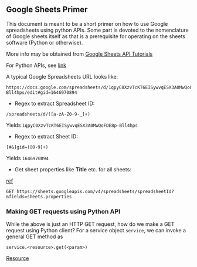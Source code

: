 ## Google Sheets Primer

This document is meant to be a short primer on how to use Google spreadsheets using python APIs. 
Some part is devoted to the nomenclature of Google sheets itself as that is a prerequisite for operating
on the sheets software (Python or otherwise).

More info may be obtained from [Google Sheets API Tutorials](https://developers.google.com/sheets/api/guides/concepts)

For Python APIs, see [link](https://developers.google.com/api-client-library/python/start/get_started)

A typical Google Spreadsheets URL looks like:

```
https://docs.google.com/spreadsheets/d/1qpyC0XzvTcKT6EISywvqESX3A0MwQoFDE8p-Bll4hps/edit#gid=1646970894
```

* Regex to extract Spreadsheet ID: 

```
/spreadsheets/d/([a-zA-Z0-9-_]+)
```

Yields `1qpyC0XzvTcKT6EISywvqESX3A0MwQoFDE8p-Bll4hps`

* Regex to extract Sheet ID:

```
[#&]gid=([0-9]+)
```

Yields `1646970894`

* Get sheet properties like __Title__ etc. for all sheets:

[ref](https://developers.google.com/sheets/api/samples/sheet#determine_sheet_id_and_other_properties)

```
GET https://sheets.googleapis.com/v4/spreadsheets/spreadsheetId?&fields=sheets.properties
```

### Making GET requests using Python API

While the above is just an HTTP GET request, how do we make a GET request using Python client?
For a service object `service`, we can invoke a general GET method as
```
service.<resource>.get(<param>)
```

[Resource](https://developers.google.com/sheets/api/reference/rest/v4/spreadsheets/get)

